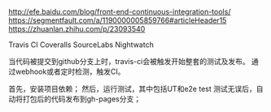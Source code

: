 http://efe.baidu.com/blog/front-end-continuous-integration-tools/
https://segmentfault.com/a/1190000005859766#articleHeader15
https://zhuanlan.zhihu.com/p/23093540


Travis CI
Coveralls
SourceLabs
Nightwatch


当代码被提交到github分支上时，travis-ci会被触发开始整套的测试及发布。
通过webhook或者定时检测，触发CI。

首先，安装项目依赖；
然后，运行测试，其中包括UT和e2e test
测试无误后，自动将打包后的代码发布到gh-pages分支；
